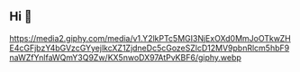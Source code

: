 ## Hi 👋 

 https://media2.giphy.com/media/v1.Y2lkPTc5MGI3NjExOXd0MmJoOTkwZHE4cGFjbzY4bGVzcGYyejlkcXZ1ZjdneDc5cGozeSZlcD12MV9pbnRlcm5hbF9naWZfYnlfaWQmY3Q9Zw/KX5nwoDX97AtPvKBF6/giphy.webp
<!--
**Denis-Chornyi/Denis-Chornyi** is a ✨ _special_ ✨ repository because its `README.md` (this file) appears on your GitHub profile.

Here are some ideas to get you started:

- 🔭 I’m currently working on ...
- 🌱 I’m currently learning ...
- 👯 I’m looking to collaborate on ...
- 🤔 I’m looking for help with ...
- 💬 Ask me about ...
- 📫 How to reach me: ...
- 😄 Pronouns: ...
- ⚡ Fun fact: ...
-->
